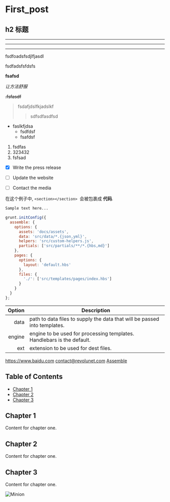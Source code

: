 # First_post


## h2 标题
<!--这是一段注释-->
***
---
___
fsdfoadsfsdjlfjasdl

fsdfadsfsfdsfs

**fsafsd**

_让方法舒服_

~~.fsfasdf~~

>fsdafjdslfkjadslkf
>>sdfsdfasdfsd

* faslkfjdsa
   * fsdfdsf
   * fsafdsf

1. fsdfas
2. 323432
3. fsfsad
- [x] Write the press release
- [ ] Update the website
- [ ] Contact the media


在这个例子中, `<section></section> `会被包裹成 **代码**.

```markdown
Sample text here...
```

```js
grunt.initConfig({
  assemble: {
    options: {
      assets: 'docs/assets',
      data: 'src/data/*.{json,yml}',
      helpers: 'src/custom-helpers.js',
      partials: ['src/partials/**/*.{hbs,md}']
    },
    pages: {
      options: {
        layout: 'default.hbs'
      },
      files: {
        './': ['src/templates/pages/index.hbs']
      }
    }
  }
};
```

| Option | Description |
| ------: | ----------- |
| data   | path to data files to supply the data that will be passed into templates. |
| engine | engine to be used for processing templates. Handlebars is the default. |
| ext    | extension to be used for dest files. |

<https://www.baidu.com>
<contact@revolunet.com>
[Assemble](https://assemble.io)

## Table of Contents
  * [Chapter 1](#chapter-1)
  * [Chapter 2](#chapter-2)
  * [Chapter 3](#chapter-3)


## Chapter 1 <a id="chapter-1"></a>
Content for chapter one.

## Chapter 2 <a id="chapter-2"></a>
Content for chapter one.

## Chapter 3 <a id="chapter-3"></a>
Content for chapter one.

![Minion](https://octodex.github.com/images/minion.png)
